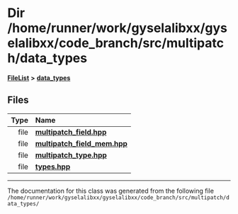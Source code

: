 

# Dir /home/runner/work/gyselalibxx/gyselalibxx/code\_branch/src/multipatch/data\_types



[**FileList**](files.md) **>** [**data\_types**](dir_2cbcac1ff0802c0a6551cceb4db325f2.md)












## Files

| Type | Name |
| ---: | :--- |
| file | [**multipatch\_field.hpp**](multipatch__field_8hpp.md) <br> |
| file | [**multipatch\_field\_mem.hpp**](multipatch__field__mem_8hpp.md) <br> |
| file | [**multipatch\_type.hpp**](multipatch__type_8hpp.md) <br> |
| file | [**types.hpp**](types_8hpp.md) <br> |



























































------------------------------
The documentation for this class was generated from the following file `/home/runner/work/gyselalibxx/gyselalibxx/code_branch/src/multipatch/data_types/`

